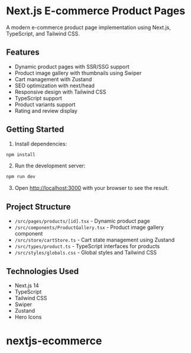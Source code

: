 # Next.js E-commerce Product Pages

A modern e-commerce product page implementation using Next.js, TypeScript, and Tailwind CSS.

## Features

- Dynamic product pages with SSR/SSG support
- Product image gallery with thumbnails using Swiper
- Cart management with Zustand
- SEO optimization with next/head
- Responsive design with Tailwind CSS
- TypeScript support
- Product variants support
- Rating and review display

## Getting Started

1. Install dependencies:
```bash
npm install
```

2. Run the development server:
```bash
npm run dev
```

3. Open [http://localhost:3000](http://localhost:3000) with your browser to see the result.

## Project Structure

- `/src/pages/products/[id].tsx` - Dynamic product page
- `/src/components/ProductGallery.tsx` - Product image gallery component
- `/src/store/cartStore.ts` - Cart state management using Zustand
- `/src/types/product.ts` - TypeScript interfaces for products
- `/src/styles/globals.css` - Global styles and Tailwind CSS

## Technologies Used

- Next.js 14
- TypeScript
- Tailwind CSS
- Swiper
- Zustand
- Hero Icons
# nextjs-ecommerce
